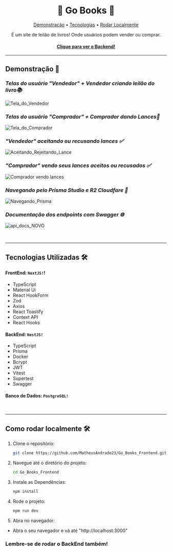 <h1 align="center">🛒 Go Books 📒</h1>

<p align="center">
 <a href="#demo">Demonstração</a> •
 <a href="#tecnologias">Tecnologias</a> •
 <a href="#rodar">Rodar Localmente</a>
</p>

<p align="center">É um site de leilão de livros! Onde usuários podem vender ou comprar.</p>

<h4 align="center">
  <a href="https://github.com/MatheusAndrade23/Go_Books_Backend">Clique para ver o Backend!</a>
</h4>

---

<h2 id="demo">Demonstração 🎥</h2>

_<h3>Telas do usuário "Vendedor" + Vendedor criando leilão do livro📚</h3>_
![Tela_do_Vendedor](https://github.com/user-attachments/assets/cc262d91-6e74-482a-aed9-8a125e6e9468)

_<h3>Telas do usuário "Comprador" + Comprador dando Lances🛒</h3>_
![Tela_do_Comprador](https://github.com/user-attachments/assets/d4e2daab-edb7-4cf6-b3be-d3a78fe22b38)

_<h3>"Vendedor" aceitando ou recusando lances ✅</h3>_
![Aceitando_Rejeitando_Lance](https://github.com/user-attachments/assets/9e8a4519-198e-4ed8-94fb-492d9093ceb3)

_<h3>"Comprador" vendo seus lances aceitos ou recusados ✅</h3>_
![Comprador vendo lances](https://github.com/user-attachments/assets/43079180-5100-4699-8550-96508f39bac9)

_<h3>Navegando pelo Prisma Studio e R2 Cloudfare 📁</h3>_
![Navegando_Prisma](https://github.com/user-attachments/assets/eff1a426-f1f3-446a-a328-5752ff92f26c)

_<h3>Documentação dos endpoints com Swagger 🌐</h3>_
![api_docs_NOVO](https://github.com/user-attachments/assets/dad7282a-396f-4100-844d-a5d96a5014a6)


<br>

---

<h2 id="tecnologias">Tecnologias Utilizadas 🛠</h2>

#### FrontEnd: `NextJS!`!


- TypeScript
- Material Ui
- React HookForm
- Zod
- Axios
- React Toastify
- Context API
- React Hooks

#### BackEnd: `NestJS!`

- TypeScript
- Prisma
- Docker
- Bcrypt
- JWT
- Vitest
- Supertest
- Swagger

#### Banco de Dados: `PostgreSQL!`

<br>

---

<h2 id="rodar">Como rodar localmente 🛠</h2>

1. Clone o repositório:

   ```bash
   git clone https://github.com/MatheusAndrade23/Go_Books_Frontend.git

2. Navegue até o diretório do projeto:

   ```bash
   cd Go_Books_Frontend

3. Instale as Dependências:

   ```bash
   npm install

4. Rode o projeto:

   ```bash
   npm run dev

5. Abra no navegador:

-  Abra o seu navegador e vá até "http://localhost:3000"

<h3>Lembre-se de rodar o BackEnd também!</h3>
